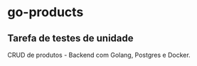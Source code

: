 # go-products

## Tarefa de testes de unidade

CRUD de produtos - Backend com Golang, Postgres e Docker.
